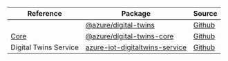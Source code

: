 | Reference | Package | Source |
|---|---|---|
||[@azure/digital-twins](https://www.npmjs.com/package/@azure/digital-twins)|[Github](https://github.com/Azure/azure-sdk-for-js)|
|[Core](digital-twins-core-readme.md)|[@azure/digital-twins-core](https://www.npmjs.com/package/@azure/digital-twins-core)|[Github](https://github.com/Azure/azure-sdk-for-js/blob/main/sdk/digitaltwins/digital-twins-core)|
|Digital Twins Service|[azure-iot-digitaltwins-service](https://www.npmjs.com/package/azure-iot-digitaltwins-service)|[Github](https://github.com/Azure/azure-sdk-for-js)|
